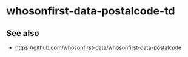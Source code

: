 # whosonfirst-data-postalcode-td

## See also

* https://github.com/whosonfirst-data/whosonfirst-data-postalcode
